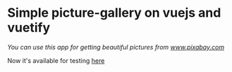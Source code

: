 # Simple picture-gallery on vuejs and vuetify

*You can use this app for getting beautiful pictures from www.pixabay.com*  

Now it's available for testing [here](http://test.yaltaphil.ru)
